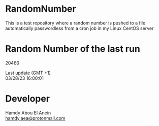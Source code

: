 # RandomNumber    
This is a test repository where a random number is pushed to a file automatically passwordless from a cron job in my Linux CentOS server    
# Random Number of the last run   
20466
      
Last update (GMT +1)    
03/28/23 16:00:01
# Developer    
Hamdy Abou El Anein   
hamdy.aea@protonmail.com
